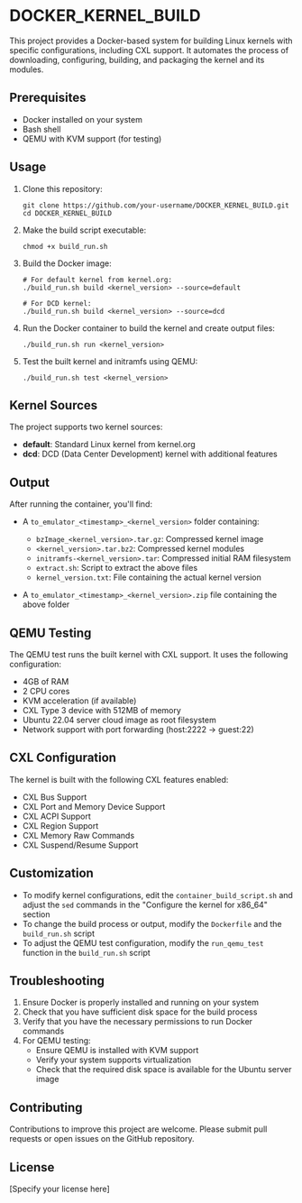 # DOCKER_KERNEL_BUILD

This project provides a Docker-based system for building Linux kernels with specific configurations, including CXL support. It automates the process of downloading, configuring, building, and packaging the kernel and its modules.

## Prerequisites

- Docker installed on your system
- Bash shell
- QEMU with KVM support (for testing)

## Usage

1. Clone this repository:
   ```
   git clone https://github.com/your-username/DOCKER_KERNEL_BUILD.git
   cd DOCKER_KERNEL_BUILD
   ```

2. Make the build script executable:
   ```
   chmod +x build_run.sh
   ```

3. Build the Docker image:
   ```
   # For default kernel from kernel.org:
   ./build_run.sh build <kernel_version> --source=default

   # For DCD kernel:
   ./build_run.sh build <kernel_version> --source=dcd
   ```

4. Run the Docker container to build the kernel and create output files:
   ```
   ./build_run.sh run <kernel_version>
   ```

5. Test the built kernel and initramfs using QEMU:
   ```
   ./build_run.sh test <kernel_version>
   ```

## Kernel Sources

The project supports two kernel sources:
- **default**: Standard Linux kernel from kernel.org
- **dcd**: DCD (Data Center Development) kernel with additional features

## Output

After running the container, you'll find:

- A `to_emulator_<timestamp>_<kernel_version>` folder containing:
  - `bzImage_<kernel_version>.tar.gz`: Compressed kernel image
  - `<kernel_version>.tar.bz2`: Compressed kernel modules
  - `initramfs-<kernel_version>.tar`: Compressed initial RAM filesystem
  - `extract.sh`: Script to extract the above files
  - `kernel_version.txt`: File containing the actual kernel version

- A `to_emulator_<timestamp>_<kernel_version>.zip` file containing the above folder

## QEMU Testing

The QEMU test runs the built kernel with CXL support. It uses the following configuration:

- 4GB of RAM
- 2 CPU cores
- KVM acceleration (if available)
- CXL Type 3 device with 512MB of memory
- Ubuntu 22.04 server cloud image as root filesystem
- Network support with port forwarding (host:2222 -> guest:22)

## CXL Configuration

The kernel is built with the following CXL features enabled:
- CXL Bus Support
- CXL Port and Memory Device Support
- CXL ACPI Support
- CXL Region Support
- CXL Memory Raw Commands
- CXL Suspend/Resume Support

## Customization

- To modify kernel configurations, edit the `container_build_script.sh` and adjust the `sed` commands in the "Configure the kernel for x86_64" section
- To change the build process or output, modify the `Dockerfile` and the `build_run.sh` script
- To adjust the QEMU test configuration, modify the `run_qemu_test` function in the `build_run.sh` script

## Troubleshooting

1. Ensure Docker is properly installed and running on your system
2. Check that you have sufficient disk space for the build process
3. Verify that you have the necessary permissions to run Docker commands
4. For QEMU testing:
   - Ensure QEMU is installed with KVM support
   - Verify your system supports virtualization
   - Check that the required disk space is available for the Ubuntu server image

## Contributing

Contributions to improve this project are welcome. Please submit pull requests or open issues on the GitHub repository.

## License

[Specify your license here]
